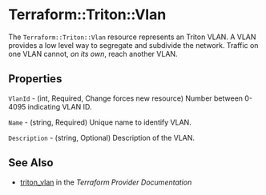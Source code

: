 # Terraform::Triton::Vlan

The `Terraform::Triton::Vlan` resource represents an Triton VLAN. A VLAN provides a low level way to segregate and subdivide the network. Traffic on one VLAN cannot, _on its own_, reach another VLAN.

## Properties

`VlanId` - (int, Required, Change forces new resource)
Number between 0-4095 indicating VLAN ID.

`Name` - (string, Required)
Unique name to identify VLAN.

`Description` - (string, Optional)
Description of the VLAN.


## See Also

* [triton_vlan](https://www.terraform.io/docs/providers/triton/r/vlan.html) in the _Terraform Provider Documentation_